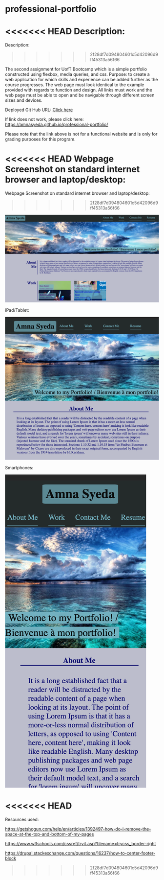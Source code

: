 # professional-portfolio

<<<<<<< HEAD
Description:
=======
Description: 
>>>>>>> 2f28df7d094804601c5d42096d9ff45313a56f66

The second assignment for UofT Bootcamp which is a simple portfolio constructed using flexbox, media queries, and css. 
Purpose: to create a web application for which skills and experience can be added further as the course progresses. The web page must look identical to the example provided with regards to function and design. All links must work and the web page must be able to open and be navigable through different screen sizes and devices. 

Deployed Git Hub URL: 
<a href="https://amnasyeda.github.io/professional-portfolio/" target="_blank">Click here</a>

If link does not work, please click here: https://amnasyeda.github.io/professional-portfolio/


Please note that the link above is not for a functional website and is only for grading purposes for this program. 

<<<<<<< HEAD
Webpage Screenshot on standard internet browser and laptop/desktop:
=======
Webpage Screenshot on standard internet browser and laptop/desktop: 
>>>>>>> 2f28df7d094804601c5d42096d9ff45313a56f66


![alt text](https://raw.githubusercontent.com/amnasyeda/professional-portfolio/develop/assets/images/desktop-laptop.png)

iPad/Tablet:


![alt text](https://raw.githubusercontent.com/amnasyeda/professional-portfolio/develop/assets/images/iPad.png)

Smartphones:


![alt text](https://raw.githubusercontent.com/amnasyeda/professional-portfolio/develop/assets/images/iPhone-x.png)


<<<<<<< HEAD
=======
Resources used: 

https://getshogun.com/help/en/articles/1392497-how-do-i-remove-the-space-at-the-top-and-bottom-of-my-pages

https://www.w3schools.com/cssref/tryit.asp?filename=trycss_border-right

https://drupal.stackexchange.com/questions/16237/how-to-center-footer-block




>>>>>>> 2f28df7d094804601c5d42096d9ff45313a56f66

